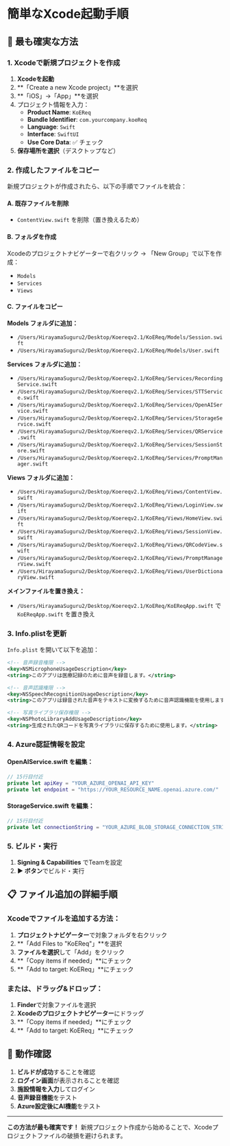 # 簡単なXcode起動手順

## 🎯 最も確実な方法

### 1. Xcodeで新規プロジェクトを作成

1. **Xcodeを起動**
2. **「Create a new Xcode project」**を選択
3. **「iOS」→「App」**を選択
4. プロジェクト情報を入力：
   - **Product Name**: `KoEReq`
   - **Bundle Identifier**: `com.yourcompany.koeReq`
   - **Language**: `Swift`
   - **Interface**: `SwiftUI`
   - **Use Core Data**: ✅ チェック
5. **保存場所を選択**（デスクトップなど）

### 2. 作成したファイルをコピー

新規プロジェクトが作成されたら、以下の手順でファイルを統合：

#### A. 既存ファイルを削除
- `ContentView.swift` を削除（置き換えるため）

#### B. フォルダを作成
Xcodeのプロジェクトナビゲーターで右クリック → 「New Group」で以下を作成：
- `Models`
- `Services` 
- `Views`

#### C. ファイルをコピー

**Models フォルダに追加：**
- `/Users/HirayamaSuguru2/Desktop/Koereqv2.1/KoEReq/Models/Session.swift`
- `/Users/HirayamaSuguru2/Desktop/Koereqv2.1/KoEReq/Models/User.swift`

**Services フォルダに追加：**
- `/Users/HirayamaSuguru2/Desktop/Koereqv2.1/KoEReq/Services/RecordingService.swift`
- `/Users/HirayamaSuguru2/Desktop/Koereqv2.1/KoEReq/Services/STTService.swift`
- `/Users/HirayamaSuguru2/Desktop/Koereqv2.1/KoEReq/Services/OpenAIService.swift`
- `/Users/HirayamaSuguru2/Desktop/Koereqv2.1/KoEReq/Services/StorageService.swift`
- `/Users/HirayamaSuguru2/Desktop/Koereqv2.1/KoEReq/Services/QRService.swift`
- `/Users/HirayamaSuguru2/Desktop/Koereqv2.1/KoEReq/Services/SessionStore.swift`
- `/Users/HirayamaSuguru2/Desktop/Koereqv2.1/KoEReq/Services/PromptManager.swift`

**Views フォルダに追加：**
- `/Users/HirayamaSuguru2/Desktop/Koereqv2.1/KoEReq/Views/ContentView.swift`
- `/Users/HirayamaSuguru2/Desktop/Koereqv2.1/KoEReq/Views/LoginView.swift`
- `/Users/HirayamaSuguru2/Desktop/Koereqv2.1/KoEReq/Views/HomeView.swift`
- `/Users/HirayamaSuguru2/Desktop/Koereqv2.1/KoEReq/Views/SessionView.swift`
- `/Users/HirayamaSuguru2/Desktop/Koereqv2.1/KoEReq/Views/QRCodeView.swift`
- `/Users/HirayamaSuguru2/Desktop/Koereqv2.1/KoEReq/Views/PromptManagerView.swift`
- `/Users/HirayamaSuguru2/Desktop/Koereqv2.1/KoEReq/Views/UserDictionaryView.swift`

**メインファイルを置き換え：**
- `/Users/HirayamaSuguru2/Desktop/Koereqv2.1/KoEReq/KoEReqApp.swift` で `KoEReqApp.swift` を置き換え

### 3. Info.plistを更新

`Info.plist` を開いて以下を追加：

```xml
<!-- 音声録音権限 -->
<key>NSMicrophoneUsageDescription</key>
<string>このアプリは医療記録のために音声を録音します。</string>

<!-- 音声認識権限 -->
<key>NSSpeechRecognitionUsageDescription</key>
<string>このアプリは録音された音声をテキストに変換するために音声認識機能を使用します。</string>

<!-- 写真ライブラリ保存権限 -->
<key>NSPhotoLibraryAddUsageDescription</key>
<string>生成されたQRコードを写真ライブラリに保存するために使用します。</string>
```

### 4. Azure認証情報を設定

#### OpenAIService.swift を編集：
```swift
// 15行目付近
private let apiKey = "YOUR_AZURE_OPENAI_API_KEY"
private let endpoint = "https://YOUR_RESOURCE_NAME.openai.azure.com/"
```

#### StorageService.swift を編集：
```swift
// 15行目付近  
private let connectionString = "YOUR_AZURE_BLOB_STORAGE_CONNECTION_STRING"
```

### 5. ビルド・実行

1. **Signing & Capabilities** でTeamを設定
2. **▶️ ボタン**でビルド・実行

## 📋 ファイル追加の詳細手順

### Xcodeでファイルを追加する方法：

1. **プロジェクトナビゲーター**で対象フォルダを右クリック
2. **「Add Files to "KoEReq"」**を選択
3. **ファイルを選択**して「Add」をクリック
4. **「Copy items if needed」**にチェック
5. **「Add to target: KoEReq」**にチェック

### または、ドラッグ&ドロップ：

1. **Finder**で対象ファイルを選択
2. **Xcodeのプロジェクトナビゲーター**にドラッグ
3. **「Copy items if needed」**にチェック
4. **「Add to target: KoEReq」**にチェック

## 🚀 動作確認

1. **ビルドが成功**することを確認
2. **ログイン画面**が表示されることを確認
3. **施設情報を入力**してログイン
4. **音声録音機能**をテスト
5. **Azure設定後にAI機能**をテスト

---

**この方法が最も確実です！** 新規プロジェクト作成から始めることで、Xcodeプロジェクトファイルの破損を避けられます。